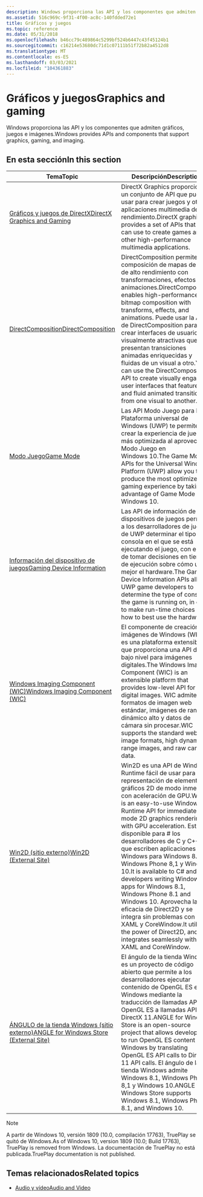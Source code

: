 ```yaml
---
description: Windows proporciona las API y los componentes que admiten gráficos, juegos e imágenes.
ms.assetid: 516c969c-9f31-4f00-ac8c-140fdded72e1
title: Gráficos y juegos
ms.topic: reference
ms.date: 05/31/2018
ms.openlocfilehash: b46cc79c489864c5299bf524b6447c43f45124b1
ms.sourcegitcommit: c16214e53680dc71d1c07111b51f72b82a4512d8
ms.translationtype: MT
ms.contentlocale: es-ES
ms.lasthandoff: 03/03/2021
ms.locfileid: "104361883"
---
```

# <a name="graphics-and-gaming"></a><span data-ttu-id="7560b-103">Gráficos y juegos</span><span class="sxs-lookup"><span data-stu-id="7560b-103">Graphics and gaming</span></span>

<span data-ttu-id="7560b-104">Windows proporciona las API y los componentes que admiten gráficos, juegos e imágenes.</span><span class="sxs-lookup"><span data-stu-id="7560b-104">Windows provides APIs and components that support graphics, gaming, and imaging.</span></span>

## <a name="in-this-section"></a><span data-ttu-id="7560b-105">En esta sección</span><span class="sxs-lookup"><span data-stu-id="7560b-105">In this section</span></span>

| <span data-ttu-id="7560b-106">Tema</span><span class="sxs-lookup"><span data-stu-id="7560b-106">Topic</span></span> | <span data-ttu-id="7560b-107">Descripción</span><span class="sxs-lookup"><span data-stu-id="7560b-107">Description</span></span> |
|-|-|
| [<span data-ttu-id="7560b-108">Gráficos y juegos de DirectX</span><span class="sxs-lookup"><span data-stu-id="7560b-108">DirectX Graphics and Gaming</span></span>](./directx.md)<br/> | <span data-ttu-id="7560b-109">DirectX Graphics proporciona un conjunto de API que puede usar para crear juegos y otras aplicaciones multimedia de alto rendimiento.</span><span class="sxs-lookup"><span data-stu-id="7560b-109">DirectX graphics provides a set of APIs that you can use to create games and other high-performance multimedia applications.</span></span> <br/> |
| [<span data-ttu-id="7560b-110">DirectComposition</span><span class="sxs-lookup"><span data-stu-id="7560b-110">DirectComposition</span></span>](./directcomp/directcomposition-portal.md)<br/> | <span data-ttu-id="7560b-111">DirectComposition permite la composición de mapas de bits de alto rendimiento con transformaciones, efectos y animaciones.</span><span class="sxs-lookup"><span data-stu-id="7560b-111">DirectComposition enables high-performance bitmap composition with transforms, effects, and animations.</span></span> <span data-ttu-id="7560b-112">Puede usar la API de DirectComposition para crear interfaces de usuario visualmente atractivas que presentan transiciones animadas enriquecidas y fluidas de un visual a otro.</span><span class="sxs-lookup"><span data-stu-id="7560b-112">You can use the DirectComposition API to create visually engaging user interfaces that feature rich and fluid animated transitions from one visual to another.</span></span><br/> |
| [<span data-ttu-id="7560b-113">Modo Juego</span><span class="sxs-lookup"><span data-stu-id="7560b-113">Game Mode</span></span>](/previous-versions/windows/desktop/gamemode/game-mode-portal)<br/> | <span data-ttu-id="7560b-114">Las API Modo Juego para la Plataforma universal de Windows (UWP) te permiten crear la experiencia de juego más optimizada al aprovechar Modo Juego en Windows 10.</span><span class="sxs-lookup"><span data-stu-id="7560b-114">The Game Mode APIs for the Universal Windows Platform (UWP) allow you to produce the most optimized gaming experience by taking advantage of Game Mode in Windows 10.</span></span><br/> |
| [<span data-ttu-id="7560b-115">Información del dispositivo de juegos</span><span class="sxs-lookup"><span data-stu-id="7560b-115">Gaming Device Information</span></span>](/previous-versions/windows/desktop/gamingdvcinfo/gaming-device-information-portal)<br/> | <span data-ttu-id="7560b-116">Las API de información de dispositivos de juegos permiten a los desarrolladores de juegos de UWP determinar el tipo de consola en el que se está ejecutando el juego, con el fin de tomar decisiones en tiempo de ejecución sobre cómo usar mejor el hardware.</span><span class="sxs-lookup"><span data-stu-id="7560b-116">The Gaming Device Information APIs allow UWP game developers to determine the type of console the game is running on, in order to make run-time choices on how to best use the hardware.</span></span><br/> |
| [<span data-ttu-id="7560b-117">Windows Imaging Component (WIC)</span><span class="sxs-lookup"><span data-stu-id="7560b-117">Windows Imaging Component (WIC)</span></span>](./wic/-wic-lh.md)<br/> | <span data-ttu-id="7560b-118">El componente de creación de imágenes de Windows (WIC) es una plataforma extensible que proporciona una API de bajo nivel para imágenes digitales.</span><span class="sxs-lookup"><span data-stu-id="7560b-118">The Windows Imaging Component (WIC) is an extensible platform that provides low-level API for digital images.</span></span> <span data-ttu-id="7560b-119">WIC admite los formatos de imagen web estándar, imágenes de rango dinámico alto y datos de cámara sin procesar.</span><span class="sxs-lookup"><span data-stu-id="7560b-119">WIC supports the standard web image formats, high dynamic range images, and raw camera data.</span></span><br/> |
| [<span data-ttu-id="7560b-120">Win2D (sitio externo)</span><span class="sxs-lookup"><span data-stu-id="7560b-120">Win2D (External Site)</span></span>](https://github.com/Microsoft/Win2D)<br/> | <span data-ttu-id="7560b-121">Win2D es una API de Windows Runtime fácil de usar para la representación de elementos gráficos 2D de modo inmediato con aceleración de GPU.</span><span class="sxs-lookup"><span data-stu-id="7560b-121">Win2D is an easy-to-use Windows Runtime API for immediate mode 2D graphics rendering with GPU acceleration.</span></span> <span data-ttu-id="7560b-122">Está disponible para \# los desarrolladores de C y C++ que escriben aplicaciones de Windows para Windows 8.1, Windows Phone 8,1 y Windows 10.</span><span class="sxs-lookup"><span data-stu-id="7560b-122">It is available to C\# and C++ developers writing Windows apps for Windows 8.1, Windows Phone 8.1 and Windows 10.</span></span> <span data-ttu-id="7560b-123">Aprovecha la eficacia de Direct2D y se integra sin problemas con XAML y CoreWindow.</span><span class="sxs-lookup"><span data-stu-id="7560b-123">It utilizes the power of Direct2D, and integrates seamlessly with XAML and CoreWindow.</span></span><br/> |
| [<span data-ttu-id="7560b-124">ÁNGULO de la tienda Windows (sitio externo)</span><span class="sxs-lookup"><span data-stu-id="7560b-124">ANGLE for Windows Store (External Site)</span></span>](https://github.com/microsoft/angle/wiki)<br/> | <span data-ttu-id="7560b-125">El ángulo de la tienda Windows es un proyecto de código abierto que permite a los desarrolladores ejecutar contenido de OpenGL ES en Windows mediante la traducción de llamadas API de OpenGL ES a llamadas API de DirectX 11.</span><span class="sxs-lookup"><span data-stu-id="7560b-125">ANGLE for Windows Store is an open-source project that allows developers to run OpenGL ES content on Windows by translating OpenGL ES API calls to DirectX 11 API calls.</span></span> <span data-ttu-id="7560b-126">El ángulo de la tienda Windows admite Windows 8.1, Windows Phone 8,1 y Windows 10.</span><span class="sxs-lookup"><span data-stu-id="7560b-126">ANGLE for Windows Store supports Windows 8.1, Windows Phone 8.1, and Windows 10.</span></span><br/> |

> [!NOTE]
> <span data-ttu-id="7560b-127">A partir de Windows 10, versión 1809 (10.0, compilación 17763), TruePlay se quitó de Windows.</span><span class="sxs-lookup"><span data-stu-id="7560b-127">As of Windows 10, version 1809 (10.0; Build 17763), TruePlay is removed from Windows.</span></span> <span data-ttu-id="7560b-128">La documentación de TruePlay no está publicada.</span><span class="sxs-lookup"><span data-stu-id="7560b-128">TruePlay documentation is not published.</span></span>

## <a name="related-topics"></a><span data-ttu-id="7560b-129">Temas relacionados</span><span class="sxs-lookup"><span data-stu-id="7560b-129">Related topics</span></span>

* [<span data-ttu-id="7560b-130">Audio y vídeo</span><span class="sxs-lookup"><span data-stu-id="7560b-130">Audio and Video</span></span>](./audio-and-video.md)
